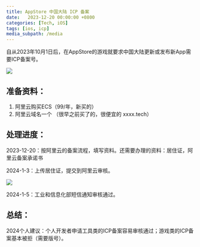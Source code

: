 ```yaml
---
title: AppStore 中国大陆 ICP 备案
date:   2023-12-20 00:00:00 +0800
categories: [Tech, iOS]
tags: [ios, icp]
media_subpath: /media
---
```


自从2023年10月1日后，在AppStore的游戏就要求中国大陆更新或发布新App需要ICP备案号。

![](ios-icp__ey7R6H0g.png)


## 准备资料：

1. 阿里云购买ECS（99/年，新买的）
2. 阿里云域名一个 （很早之前买了的，很便宜的 xxxx.tech）

## 处理进度：

2023-12-20：按阿里云的备案流程，填写资料。还需要办理的资料：居住证，阿里云备案承诺书

2024-1-3：上传居住证，提交到阿里云审核。

![](ios-icp__uxkNSXXG.png)


2024-1-5：工业和信息化部短信通知审核通过。


## 总结：

2024个人建议：个人开发者申请工具类的ICP备案容易审核通过；游戏类的ICP备案基本被拒（需要版号）。





